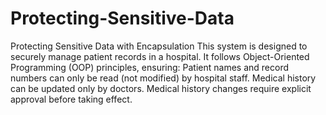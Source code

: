 # Protecting-Sensitive-Data
Protecting Sensitive Data with Encapsulation
This system is designed to securely manage patient records in a hospital. It follows Object-Oriented Programming (OOP) principles, ensuring:
Patient names and record numbers can only be read (not modified) by hospital staff.
Medical history can be updated only by doctors.
Medical history changes require explicit approval before taking effect.
